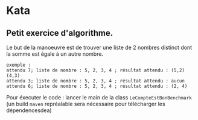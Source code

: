Kata
==

Petit exercice d'algorithme.
-----
Le but de la manoeuvre est de trouver une liste de 2 nombres distinct dont la somme est égale à un autre nombre.

    exemple :
    attendu 7; liste de nombre : 5, 2, 3, 4 ; résultat attendu : (5,2) (4,3)
    attendu 3; liste de nombre : 5, 2, 3, 4 ; résultat attendu : aucun
    attendu 6; liste de nombre : 5, 2, 3, 4 ; résultat attendu : (2, 4)


Pour éxecuter le code : lancer le main de la class `LeCompteEstBonBenchmark`
(un build `maven` repréalable sera nécessaire pour télécharger les dépendencesdea)